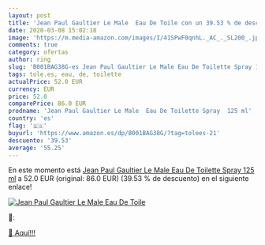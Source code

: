 ```yaml
---
layout: post
title: 'Jean Paul Gaultier Le Male  Eau De Toile con un 39.53 % de descuento'
date: 2020-03-08 15:02:18
image: 'https://m.media-amazon.com/images/I/41SPwF0qnhL._AC_._SL200_.jpg'
comments: true
category: ofertas
author: ring
slug: 'B001BAG38G-es Jean Paul Gaultier Le Male Eau De Toilette Spray 125 ml'
tags: tole.es, eau, de, toilette
actualPrice: 52.0 EUR
currency: EUR
price: 52.0
comparePrice: 86.0 EUR
prodname: 'Jean Paul Gaultier Le Male  Eau De Toilette Spray  125 ml'
country: 'es'
flag: '🇪🇸'
buyurl: 'https://www.amazon.es/dp/B001BAG38G/?tag=tolees-21'
descuento: '39.53'
average: '55.25'
---
```


En este momento está [Jean Paul Gaultier Le Male  Eau De Toilette Spray  125 ml](https://www.amazon.es/dp/B001BAG38G/?tag=tolees-21) a 52.0 EUR (original: 86.0 EUR) (39.53 %  de descuento) en el siguiente enlace!

[![Jean Paul Gaultier Le Male  Eau De Toile](https://m.media-amazon.com/images/I/41SPwF0qnhL._AC_._SL200_.jpg)](https://www.amazon.es/dp/B001BAG38G/?tag=tolees-21)

🔎:


[🛒 Aquí!!!](https://www.amazon.es/dp/B001BAG38G/?tag=tolees-21)
